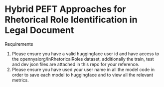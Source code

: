 # Hybrid PEFT Approaches for Rhetorical Role Identification in Legal Document

Requirements 
1. Please ensure you have a valid huggingface user id and have access to the opennyaiorg/InRhetoricalRoles dataset, additionally the train, test and dev json files are attached in this repo for your reference.
2. Please ensure you have used your user name in all the model code in order to save each model to huggingface and to view all the relevant metrics. 
